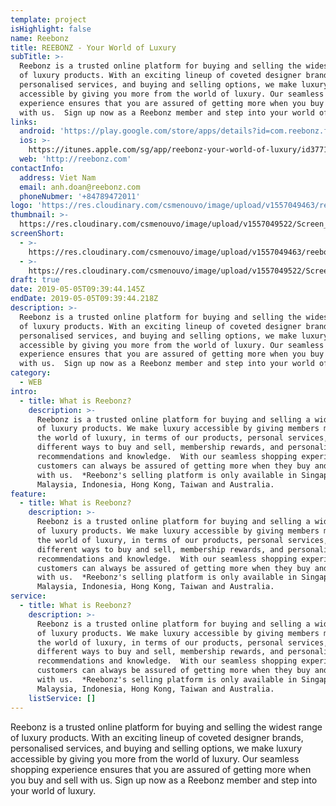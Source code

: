 ```yaml
---
template: project
isHighlight: false
name: Reebonz
title: REEBONZ - Your World of Luxury
subTitle: >-
  Reebonz is a trusted online platform for buying and selling the widest range
  of luxury products. With an exciting lineup of coveted designer brands,
  personalised services, and buying and selling options, we make luxury
  accessible by giving you more from the world of luxury. Our seamless shopping
  experience ensures that you are assured of getting more when you buy and sell
  with us.  Sign up now as a Reebonz member and step into your world of luxury.
links:
  android: 'https://play.google.com/store/apps/details?id=com.reebonz.fashion&hl=en'
  ios: >-
    https://itunes.apple.com/sg/app/reebonz-your-world-of-luxury/id377175827?mt=8
  web: 'http://reebonz.com'
contactInfo:
  address: Viet Nam
  email: anh.doan@reebonz.com
  phoneNubmer: '+84789472011'
logo: 'https://res.cloudinary.com/csmenouvo/image/upload/v1557049463/reebonzlogo.jpg'
thumbnail: >-
  https://res.cloudinary.com/csmenouvo/image/upload/v1557049522/Screen_Shot_2019-05-05_at_4.45.05_PM.png
screenShort:
  - >-
    https://res.cloudinary.com/csmenouvo/image/upload/v1557049463/reebonzlogo.jpg
  - >-
    https://res.cloudinary.com/csmenouvo/image/upload/v1557049522/Screen_Shot_2019-05-05_at_4.45.05_PM.png
draft: true
date: 2019-05-05T09:39:44.145Z
endDate: 2019-05-05T09:39:44.218Z
description: >-
  Reebonz is a trusted online platform for buying and selling the widest range
  of luxury products. With an exciting lineup of coveted designer brands,
  personalised services, and buying and selling options, we make luxury
  accessible by giving you more from the world of luxury. Our seamless shopping
  experience ensures that you are assured of getting more when you buy and sell
  with us.  Sign up now as a Reebonz member and step into your world of luxury.
category:
  - WEB
intro:
  - title: What is Reebonz?
    description: >-
      Reebonz is a trusted online platform for buying and selling a wide range
      of luxury products. We make luxury accessible by giving members more from
      the world of luxury, in terms of our products, personal services,
      different ways to buy and sell, membership rewards, and personalised
      recommendations and knowledge.  With our seamless shopping experience,
      customers can always be assured of getting more when they buy and sell*
      with us.  *Reebonz's selling platform is only available in Singapore,
      Malaysia, Indonesia, Hong Kong, Taiwan and Australia.
feature:
  - title: What is Reebonz?
    description: >-
      Reebonz is a trusted online platform for buying and selling a wide range
      of luxury products. We make luxury accessible by giving members more from
      the world of luxury, in terms of our products, personal services,
      different ways to buy and sell, membership rewards, and personalised
      recommendations and knowledge.  With our seamless shopping experience,
      customers can always be assured of getting more when they buy and sell*
      with us.  *Reebonz's selling platform is only available in Singapore,
      Malaysia, Indonesia, Hong Kong, Taiwan and Australia.
service:
  - title: What is Reebonz?
    description: >-
      Reebonz is a trusted online platform for buying and selling a wide range
      of luxury products. We make luxury accessible by giving members more from
      the world of luxury, in terms of our products, personal services,
      different ways to buy and sell, membership rewards, and personalised
      recommendations and knowledge.  With our seamless shopping experience,
      customers can always be assured of getting more when they buy and sell*
      with us.  *Reebonz's selling platform is only available in Singapore,
      Malaysia, Indonesia, Hong Kong, Taiwan and Australia.
    listService: []
---
```

Reebonz is a trusted online platform for buying and selling the widest range of luxury products. With an exciting lineup of coveted designer brands, personalised services, and buying and selling options, we make luxury accessible by giving you more from the world of luxury. Our seamless shopping experience ensures that you are assured of getting more when you buy and sell with us.  Sign up now as a Reebonz member and step into your world of luxury.
